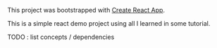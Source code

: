 This project was bootstrapped with [Create React App](https://github.com/facebookincubator/create-react-app).

This is a simple react demo project using all I learned in some tutorial.

TODO : list concepts / dependencies